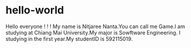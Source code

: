 # hello-world

Hello everyone ! ! !
My name is Nitjaree Nanta.You can call me Game.I am studying at Chiang Mai University.My major is Sowftware Engineering.
I studying in the first year.My studentID is 592115019.
